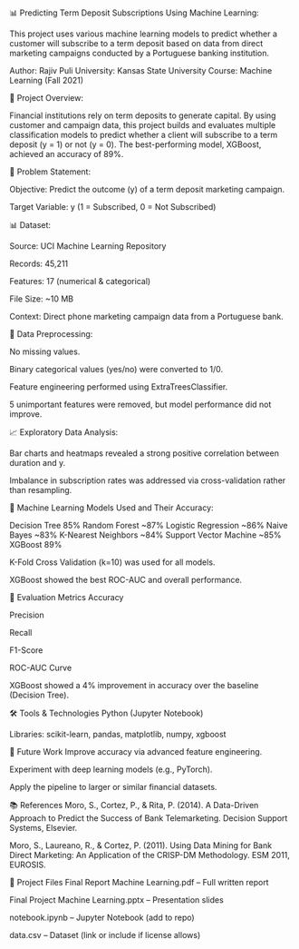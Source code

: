 📊 Predicting Term Deposit Subscriptions Using Machine Learning:

This project uses various machine learning models to predict whether a customer will subscribe to a term deposit based on data from direct marketing campaigns conducted by a Portuguese banking institution.

Author: Rajiv Puli
University: Kansas State University
Course: Machine Learning (Fall 2021)

📁 Project Overview:

Financial institutions rely on term deposits to generate capital. By using customer and campaign data, this project builds and evaluates multiple classification models to predict whether a client will subscribe to a term deposit (y = 1) or not (y = 0). The best-performing model, XGBoost, achieved an accuracy of 89%.

📌 Problem Statement:

Objective: Predict the outcome (y) of a term deposit marketing campaign.

Target Variable: y (1 = Subscribed, 0 = Not Subscribed)

📊 Dataset:

Source: UCI Machine Learning Repository

Records: 45,211

Features: 17 (numerical & categorical)

File Size: ~10 MB

Context: Direct phone marketing campaign data from a Portuguese bank.

🧹 Data Preprocessing:

No missing values.

Binary categorical values (yes/no) were converted to 1/0.

Feature engineering performed using ExtraTreesClassifier.

5 unimportant features were removed, but model performance did not improve.

📈 Exploratory Data Analysis:

Bar charts and heatmaps revealed a strong positive correlation between duration and y.

Imbalance in subscription rates was addressed via cross-validation rather than resampling.

🤖 Machine Learning Models Used and Their Accuracy:

Decision Tree	85%
Random Forest	~87%
Logistic Regression	~86%
Naive Bayes	~83%
K-Nearest Neighbors	~84%
Support Vector Machine	~85%
XGBoost	89%

K-Fold Cross Validation (k=10) was used for all models.

XGBoost showed the best ROC-AUC and overall performance.

🧪 Evaluation Metrics
Accuracy

Precision

Recall

F1-Score

ROC-AUC Curve

XGBoost showed a 4% improvement in accuracy over the baseline (Decision Tree).

🛠️ Tools & Technologies
Python (Jupyter Notebook)

Libraries: scikit-learn, pandas, matplotlib, numpy, xgboost

🔭 Future Work
Improve accuracy via advanced feature engineering.

Experiment with deep learning models (e.g., PyTorch).

Apply the pipeline to larger or similar financial datasets.

📚 References
Moro, S., Cortez, P., & Rita, P. (2014). A Data-Driven Approach to Predict the Success of Bank Telemarketing. Decision Support Systems, Elsevier.

Moro, S., Laureano, R., & Cortez, P. (2011). Using Data Mining for Bank Direct Marketing: An Application of the CRISP-DM Methodology. ESM 2011, EUROSIS.

📎 Project Files
Final Report Machine Learning.pdf – Full written report

Final Project Machine Learning.pptx – Presentation slides

notebook.ipynb – Jupyter Notebook (add to repo)

data.csv – Dataset (link or include if license allows)

